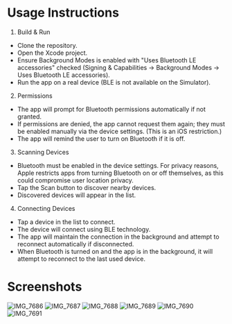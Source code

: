# Usage Instructions

1. Build & Run
* Clone the repository.
* Open the Xcode project.
* Ensure Background Modes is enabled with "Uses Bluetooth LE accessories" checked (Signing & Capabilities -> Background Modes -> Uses Bluetooth LE accessories).
* Run the app on a real device (BLE is not available on the Simulator).
  
2. Permissions
* The app will prompt for Bluetooth permissions automatically if not granted.
* If permissions are denied, the app cannot request them again; they must be enabled manually via the device settings. (This is an iOS restriction.)
* The app will remind the user to turn on Bluetooth if it is off.
  
3. Scanning Devices
* Bluetooth must be enabled in the device settings. For privacy reasons, Apple restricts apps from turning Bluetooth on or off themselves, as this could compromise user location privacy.
* Tap the Scan button to discover nearby devices.
* Discovered devices will appear in the list.
  
4. Connecting Devices
* Tap a device in the list to connect.
* The device will connect using BLE technology.
* The app will maintain the connection in the background and attempt to reconnect automatically if disconnected.
* When Bluetooth is turned on and the app is in the background, it will attempt to reconnect to the last used device.

# Screenshots
![IMG_7686](https://github.com/user-attachments/assets/1a7e0cbc-26df-4cbf-beae-e06e247211d1)
![IMG_7687](https://github.com/user-attachments/assets/f34dba65-4a5c-4818-ad64-f86223f1339d)
![IMG_7688](https://github.com/user-attachments/assets/faa14417-33f9-4dcc-9c2e-18df438248b1)
![IMG_7689](https://github.com/user-attachments/assets/9ac45d8d-f3d9-48ca-ab28-9249dc2d7eca)
![IMG_7690](https://github.com/user-attachments/assets/8ef687c8-b502-4fb4-95a0-3dd378950cea)
![IMG_7691](https://github.com/user-attachments/assets/0b047118-2d9b-40db-a022-6d0c2b98a2e5)
